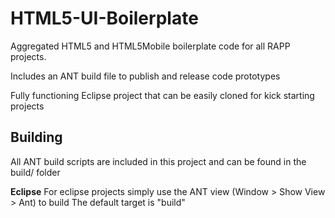 HTML5-UI-Boilerplate
====================

Aggregated HTML5 and HTML5Mobile boilerplate code for all RAPP projects.  

Includes an ANT build file to publish and release code prototypes

Fully functioning Eclipse project that can be easily cloned for kick starting projects 

Building 
--------
All ANT build scripts are included in this project and can be found in the build/ folder

**Eclipse** 
For eclipse projects simply use the ANT view (Window > Show View > Ant) to build
The default target is "build"
